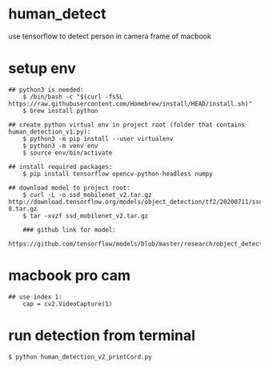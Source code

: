 # human_detect
use tensorflow to detect person in camera frame of macbook


# setup env
    ## python3 is needed:
        $ /bin/bash -c "$(curl -fsSL https://raw.githubusercontent.com/Homebrew/install/HEAD/install.sh)"
        $ brew install python

    ## create python virtual env in project root (folder that contains human_detection_v1.py):
        $ python3 -m pip install --user virtualenv
        $ python3 -m venv env
        $ source env/bin/activate

    ## install required packages:
        $ pip install tensorflow opencv-python-headless numpy

    ## download model to project root:
        $ curl -L -o ssd_mobilenet_v2.tar.gz http://download.tensorflow.org/models/object_detection/tf2/20200711/ssd_mobilenet_v2_fpnlite_320x320_coco17_tpu-8.tar.gz
        $ tar -xvzf ssd_mobilenet_v2.tar.gz

        ### github link for model:
            https://github.com/tensorflow/models/blob/master/research/object_detection/g3doc/tf2_detection_zoo.md


# macbook pro cam
    ## use index 1:
        cap = cv2.VideoCapture(1)


# run detection from terminal
    $ python human_detection_v2_printCord.py
